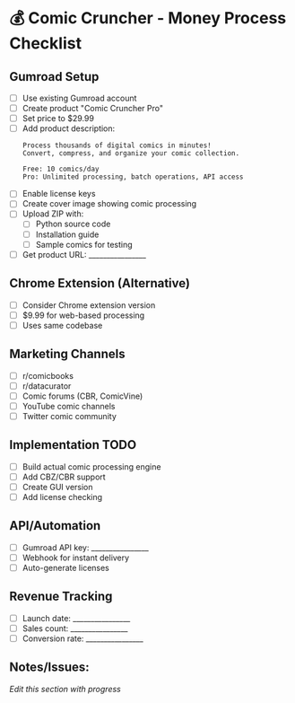 # 💰 Comic Cruncher - Money Process Checklist

## Gumroad Setup
- [ ] Use existing Gumroad account
- [ ] Create product "Comic Cruncher Pro"
- [ ] Set price to $29.99
- [ ] Add product description:
  ```
  Process thousands of digital comics in minutes! 
  Convert, compress, and organize your comic collection.
  
  Free: 10 comics/day
  Pro: Unlimited processing, batch operations, API access
  ```
- [ ] Enable license keys
- [ ] Create cover image showing comic processing
- [ ] Upload ZIP with:
  - [ ] Python source code
  - [ ] Installation guide
  - [ ] Sample comics for testing
- [ ] Get product URL: ________________

## Chrome Extension (Alternative)
- [ ] Consider Chrome extension version
- [ ] $9.99 for web-based processing
- [ ] Uses same codebase

## Marketing Channels
- [ ] r/comicbooks
- [ ] r/datacurator
- [ ] Comic forums (CBR, ComicVine)
- [ ] YouTube comic channels
- [ ] Twitter comic community

## Implementation TODO
- [ ] Build actual comic processing engine
- [ ] Add CBZ/CBR support
- [ ] Create GUI version
- [ ] Add license checking

## API/Automation
- [ ] Gumroad API key: ________________
- [ ] Webhook for instant delivery
- [ ] Auto-generate licenses

## Revenue Tracking
- [ ] Launch date: ________________
- [ ] Sales count: ________________
- [ ] Conversion rate: ________________

## Notes/Issues:
_Edit this section with progress_